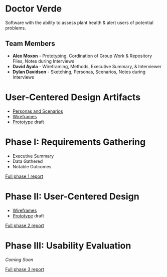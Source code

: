 # Doctor Verde

Software with the ability to assess plant health & alert users of potential problems.

## Team Members

* **Alex Moxon** - Prototyping, Cordination of Group Work & Repository Files, Notes during Interviews
* **David Ayala** - Wireframing, Methods, Executive Summary, & Interviewer
* **Dylan Davidson** - Sketching, Personas, Scenarios, Notes during Interviews

# User-Centered Design Artifacts

* [Personas and Scenarios](personas-scenarios.md)
* [Wireframes](phase2/Doctor_Verde.pdf)
* [Prototype](https://xd.adobe.com/view/aa438efd-953f-4a51-a444-14a28db70a0c-ff10/) draft

# Phase I: Requirements Gathering

* Executive Summary
* Data Gathered
* Notable Outcomes
  
[Full phase 1 report](phase1/)

# Phase II: User-Centered Design

* [Wireframes](phase2/Doctor_Verde.pdf)
* [Prototype](https://xd.adobe.com/view/aa438efd-953f-4a51-a444-14a28db70a0c-ff10/) draft

[Full phase 2 report](phase2/)

# Phase III: Usability Evaluation

*Coming Soon*

[Full phase 3 report](phase3/)
